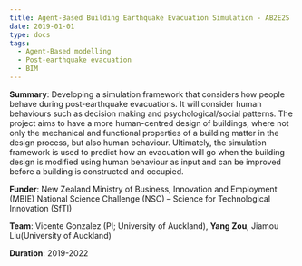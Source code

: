 ```yaml
---
title: Agent-Based Building Earthquake Evacuation Simulation - AB2E2S
date: 2019-01-01
type: docs
tags:
  - Agent-Based modelling
  - Post-earthquake evacuation
  - BIM
---
```


**Summary**: Developing a simulation framework that considers how people behave during post-earthquake evacuations. It will consider human behaviours such as decision making and psychological/social patterns. The project aims to have a more human-centred design of buildings, where not only the mechanical and functional properties of a building matter in the design process, but also human behaviour. Ultimately, the simulation framework is used to predict how an evacuation will go when the building design is modified using human behaviour as input and can be improved before a building is constructed and occupied.

**Funder**: New Zealand Ministry of Business, Innovation and Employment (MBIE) National Science Challenge (NSC) – Science for Technological Innovation (SfTI)

**Team**: Vicente Gonzalez (PI; University of Auckland), **Yang Zou**, Jiamou Liu(University of Auckland)

**Duration**: 2019-2022

<!--more-->
